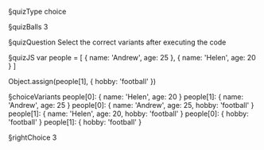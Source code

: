 §quizType
choice

§quizBalls
3

§quizQuestion
Select the correct variants after executing the code



§quizJS
var people = [
  {
    name: 'Andrew',
    age: 25
  },
  {
    name: 'Helen',
    age: 20
  }
]

Object.assign(people[1], { hobby: 'football' })



§choiceVariants
people[0]:   { name: 'Helen', age: 20 }
people[1]:   { name: 'Andrew', age: 25 }
people[0]:   { name: 'Andrew', age: 25, hobby: 'football' }
people[1]:   { name: 'Helen', age: 20, hobby: 'football' }
people[0]:   { hobby: 'football' }
people[1]:   { hobby: 'football' }

§rightChoice
3
